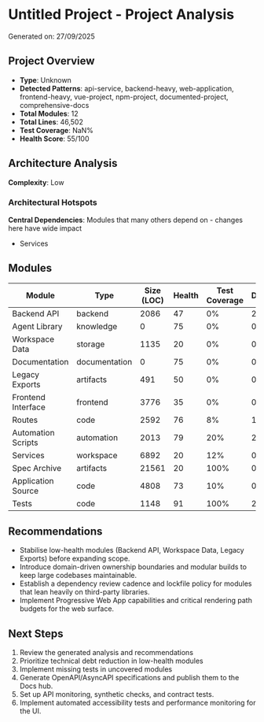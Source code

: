 # Untitled Project - Project Analysis

Generated on: 27/09/2025

## Project Overview

- **Type**: Unknown
- **Detected Patterns**: api-service, backend-heavy, web-application, frontend-heavy, vue-project, npm-project, documented-project, comprehensive-docs
- **Total Modules**: 12
- **Total Lines**: 46,502
- **Test Coverage**: NaN%
- **Health Score**: 55/100

## Architecture Analysis

**Complexity**: Low

### Architectural Hotspots

**Central Dependencies**: Modules that many others depend on - changes here have wide impact
- Services

## Modules

| Module | Type | Size (LOC) | Health | Test Coverage | Dependencies |
|--------|------|------------|---------|---------------|--------------|
| Backend API | backend | 2086 | 47 | 0% | 2 |
| Agent Library | knowledge | 0 | 75 | 0% | 0 |
| Workspace Data | storage | 1135 | 20 | 0% | 0 |
| Documentation | documentation | 0 | 75 | 0% | 0 |
| Legacy Exports | artifacts | 491 | 50 | 0% | 0 |
| Frontend Interface | frontend | 3776 | 35 | 0% | 0 |
| Routes | code | 2592 | 76 | 8% | 1 |
| Automation Scripts | automation | 2013 | 79 | 20% | 2 |
| Services | workspace | 6892 | 20 | 12% | 0 |
| Spec Archive | artifacts | 21561 | 20 | 100% | 0 |
| Application Source | code | 4808 | 73 | 10% | 0 |
| Tests | code | 1148 | 91 | 100% | 2 |

## Recommendations

- Stabilise low-health modules (Backend API, Workspace Data, Legacy Exports) before expanding scope.
- Introduce domain-driven ownership boundaries and modular builds to keep large codebases maintainable.
- Establish a dependency review cadence and lockfile policy for modules that lean heavily on third-party libraries.
- Implement Progressive Web App capabilities and critical rendering path budgets for the web surface.

## Next Steps

1. Review the generated analysis and recommendations
1. Prioritize technical debt reduction in low-health modules
1. Implement missing tests in uncovered modules
1. Generate OpenAPI/AsyncAPI specifications and publish them to the Docs hub.
1. Set up API monitoring, synthetic checks, and contract tests.
1. Implement automated accessibility tests and performance monitoring for the UI.

